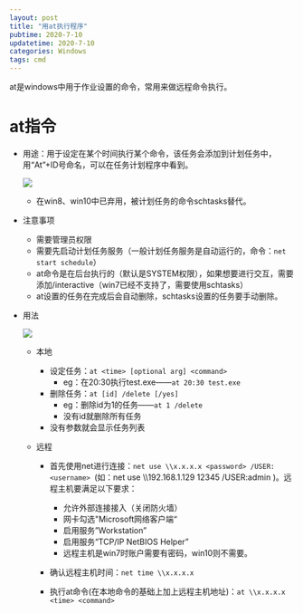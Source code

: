 ```yaml
---
layout: post
title: "用at执行程序"
pubtime: 2020-7-10
updatetime: 2020-7-10
categories: Windows
tags: cmd
---
```


at是windows中用于作业设置的命令，常用来做远程命令执行。

# at指令

* 用途：用于设定在某个时间执行某个命令，该任务会添加到计划任务中，用“At”+ID号命名，可以在任务计划程序中看到。

   ![](https://chrishuppor.github.io/image/2020-7-11-1.png)

  * 在win8、win10中已弃用，被计划任务的命令schtasks替代。

* 注意事项

  * 需要管理员权限
  * 需要先启动计划任务服务（一般计划任务服务是自动运行的，命令：```net start schedule```）
  * at命令是在后台执行的（默认是SYSTEM权限），如果想要进行交互，需要添加/interactive（win7已经不支持了，需要使用schtasks）
  * at设置的任务在完成后会自动删除，schtasks设置的任务要手动删除。

* 用法

  ![](https://chrishuppor.github.io/image/2020-7-11-2.png)

  * 本地

    * 设定任务：```at <time> [optional arg] <command>```
      * eg：在20:30执行test.exe——```at 20:30 test.exe```
    * 删除任务：```at [id] /delete [/yes]```
      * eg：删除id为1的任务——```at 1 /delete```
      * 没有id就删除所有任务
    * 没有参数就会显示任务列表

  * 远程

    * 首先使用net进行连接：```net use \\x.x.x.x <password> /USER:<username> ```(如：net use \\\192.168.1.129 12345 /USER:admin )。远程主机要满足以下要求：
      * 允许外部连接接入（关闭防火墙）
      * 网卡勾选"Microsoft网络客户端“
      * 启用服务”Workstation”
      * 启用服务“TCP/IP NetBIOS Helper”
      * 远程主机是win7时账户需要有密码，win10则不需要。

    * 确认远程主机时间：```net time \\x.x.x.x ```
    * 执行at命令(在本地命令的基础上加上远程主机地址)：```at \\x.x.x.x <time> <command>```

